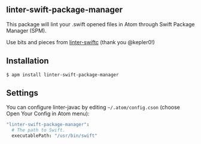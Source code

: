 ##  linter-swift-package-manager

This package will lint your .swift opened files in Atom through Swift Package Manager (SPM).

Use bits and pieces from [linter-swiftc](https://github.com/AtomLinter/linter-swiftc) (thank you @kepler0!)

## Installation
```
$ apm install linter-swift-package-manager
```

## Settings

You can configure linter-javac by editing `~/.atom/config.cson` (choose Open
Your Config in Atom menu):

```coffeescript
"linter-swift-package-manager":
  # The path to Swift.   
  executablePath: "/usr/bin/swift"
```
